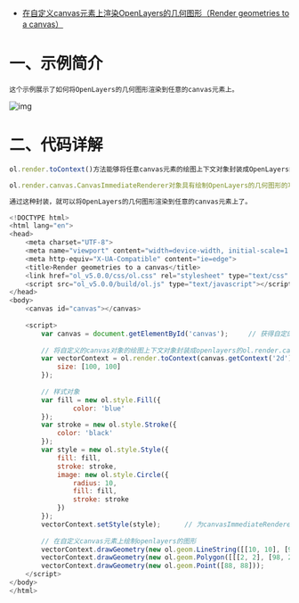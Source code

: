 - [在自定义canvas元素上渲染OpenLayers的几何图形（Render geometries to a canvas）](https://blog.csdn.net/qq_35732147/article/details/85052581)

# 一、示例简介

    这个示例展示了如何将OpenLayers的几何图形渲染到任意的canvas元素上。

![img](https://img-blog.csdnimg.cn/20181217172908925.png?x-oss-process=image/watermark,type_ZmFuZ3poZW5naGVpdGk,shadow_10,text_aHR0cHM6Ly9ibG9nLmNzZG4ubmV0L3FxXzM1NzMyMTQ3,size_16,color_FFFFFF,t_70)

# 二、代码详解

```js
ol.render.toContext()方法能够将任意canvas元素的绘图上下文对象封装成OpenLayers的ol.render.canvas.CanvasImmediateRender对象。

ol.render.canvas.CanvasImmediateRenderer对象具有绘制OpenLayers的几何图形的功能。

通过这种封装，就可以将OpenLayers的几何图形渲染到任意的canvas元素上了。

<!DOCTYPE html>
<html lang="en">
<head>
    <meta charset="UTF-8">
    <meta name="viewport" content="width=device-width, initial-scale=1.0">
    <meta http-equiv="X-UA-Compatible" content="ie=edge">
    <title>Render geometries to a canvas</title>
    <link href="ol_v5.0.0/css/ol.css" rel="stylesheet" type="text/css" />
    <script src="ol_v5.0.0/build/ol.js" type="text/javascript"></script>
</head>
<body>
    <canvas id="canvas"></canvas>
 
    <script>
        var canvas = document.getElementById('canvas');     // 获得自定的canvas元素对象
 
        // 将自定义的canvas对象的绘图上下文对象封装成openlayers的ol.render.canvas.canvasImmediateRenderer对象
        var vectorContext = ol.render.toContext(canvas.getContext('2d'), {
            size: [100, 100]
        });
 
        // 样式对象
        var fill = new ol.style.Fill({
                color: 'blue'
        });
        var stroke = new ol.style.Stroke({
            color: 'black'
        });
        var style = new ol.style.Style({
            fill: fill,
            stroke: stroke,
            image: new ol.style.Circle({
                radius: 10, 
                fill: fill,
                stroke: stroke
            })
        });
        vectorContext.setStyle(style);      // 为canvasImmediateRenderer对象设置样式
 
        // 在自定义canvas元素上绘制openlayers的图形
        vectorContext.drawGeometry(new ol.geom.LineString([[10, 10], [90, 90]]));
        vectorContext.drawGeometry(new ol.geom.Polygon([[[2, 2], [98, 2], [2, 98], [2, 2]]]));
        vectorContext.drawGeometry(new ol.geom.Point([88, 88]));
    </script>
</body>
</html>
```
